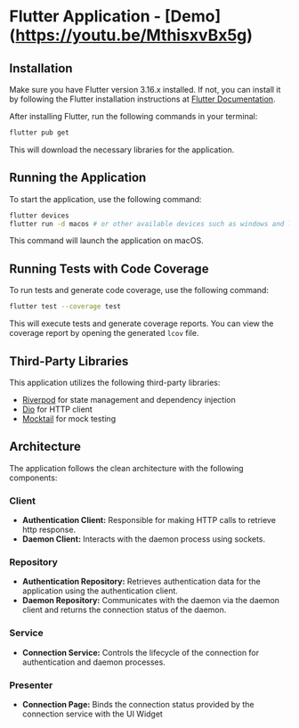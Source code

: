 # Flutter Application - [Demo] (https://youtu.be/MthisxvBx5g)

## Installation

Make sure you have Flutter version 3.16.x installed. If not, you can install it by following the Flutter installation instructions at [Flutter Documentation](https://flutter.dev/docs/get-started/install).

After installing Flutter, run the following commands in your terminal:

```bash
flutter pub get
```

This will download the necessary libraries for the application.

## Running the Application

To start the application, use the following command:

```bash
flutter devices
flutter run -d macos # or other available devices such as windows and linux
```

This command will launch the application on macOS.

## Running Tests with Code Coverage

To run tests and generate code coverage, use the following command:

```bash
flutter test --coverage test
```

This will execute tests and generate coverage reports. You can view the coverage report by opening the generated `lcov` file.

## Third-Party Libraries

This application utilizes the following third-party libraries:

- [Riverpod](https://pub.dev/packages/riverpod) for state management and dependency injection
- [Dio](https://pub.dev/packages/dio) for HTTP client
- [Mocktail](https://pub.dev/packages/mocktail) for mock testing

## Architecture

The application follows the clean architecture with the following components:

### Client

- **Authentication Client:** Responsible for making HTTP calls to retrieve http response.
- **Daemon Client:** Interacts with the daemon process using sockets.

### Repository

- **Authentication Repository:** Retrieves authentication data for the application using the authentication client.
- **Daemon Repository:** Communicates with the daemon via the daemon client and returns the connection status of the daemon.

### Service

- **Connection Service:** Controls the lifecycle of the connection for authentication and daemon processes.

### Presenter

- **Connection Page:** Binds the connection status provided by the connection service with the UI Widget

